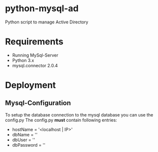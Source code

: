 # python-mysql-ad
Python script to manage Active Directory

# Requirements

* Running MySql-Server
* Python 3.x
* mysql.connector 2.0.4

# Deployment

## Mysql-Configuration

To setup the database connection to the mysql database you can use the config.py
The config.py **must** contain following entries:

* hostName = '<localhost | IP>'
* dbName = '<name of your mysql db>'
* dbUser = '<user who has access to the db>'
* dbPassword = '<password of the above user>'

